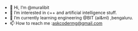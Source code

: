 - 👋 Hi, I’m @muralibit
- 👀 I’m interested in c++ and artificial intelligence stuff.
- 🌱 I’m currently learning engineering @BIT (ai&ml) ,bengaluru.
- 📫 How to reach me :askcodermg@gmail.com

<!---
muralibit/muralibit is a ✨ special ✨ repository because its `README.md` (this file) appears on your GitHub profile.
You can click the Preview link to take a look at your changes.
--->

